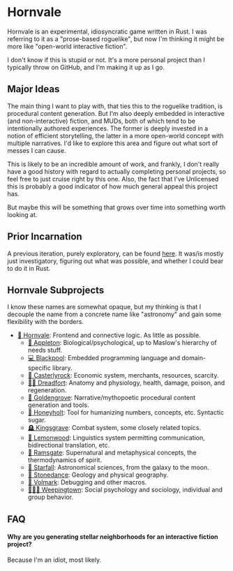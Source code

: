 # Hornvale
Hornvale is an experimental, idiosyncratic game written in Rust.  I was referring to it as a "prose-based roguelike", but now I'm thinking it might be more like "open-world interactive fiction".  

I don't know if this is stupid or not.  It's a more personal project than I typically throw on GitHub, and I'm making it up as I go.

## Major Ideas
The main thing I want to play with, that ties this to the roguelike tradition, is procedural content generation.  But I'm also deeply embedded in interactive (and non-interactive) fiction, and MUDs, both of which tend to be intentionally authored experiences.  The former is deeply invested in a notion of efficient storytelling, the latter in a more open-world concept with multiple narratives.  I'd like to explore this area and figure out what sort of messes I can cause.

This is likely to be an incredible amount of work, and frankly, I don't really have a good history with regard to actually completing personal projects, so feel free to just cruise right by this one.  Also, the fact that I've Unlicensed this is probably a good indicator of how much general appeal this project has.

But maybe this will be something that grows over time into something worth looking at.

## Prior Incarnation
A previous iteration, purely exploratory, can be found [here](https://github.com/ndouglas/hornvale-rust/).  It was/is mostly just investigatory, figuring out what was possible, and whether I could bear to do it in Rust.

## Hornvale Subprojects
I know these names are somewhat opaque, but my thinking is that I decouple the name from a concrete name like "astronomy" and gain some flexibility with the borders.

- [📯 Hornvale](./README.md): Frontend and connective logic.  As little as possible.
  - [🧬 Appleton](./appleton/README.md): Biological/psychological, up to Maslow's hierarchy of needs stuff.
  - [💻 Blackpool](./blackpool/README.md): Embedded programming language and domain-specific library.
  - [🏦 Casterlyrock](./casterlyrock/README.md): Economic system, merchants, resources, scarcity.
  - [🧍‍♂️ Dreadfort](./dreadfort/README.md): Anatomy and physiology, health, damage, poison, and regeneration.
  - [📜 Goldengrove](./goldengrove/README.md): Narrative/mythopoetic procedural content generation and tools.
  - [🍯 Honeyholt](./honeyholt/README.md): Tool for humanizing numbers, concepts, etc.  Syntactic sugar.
  - [🪦 Kingsgrave](./kingsgrave/README.md): Combat system, some closely related topics.
  - [💬 Lemonwood](./lemonwood/README.md): Linguistics system permitting communication, bidirectional translation, etc.
  - [👻 Ramsgate](./ramsgate/README.md): Supernatural and metaphysical concepts, the thermodynamics of spirit.
  - [💫 Starfall](./starfall/README.md): Astronomical sciences, from the galaxy to the moon.
  - [🌋 Stonedance](./stonedance/README.md): Geology and physical geography.
  - [🐛 Volmark](./volmark/README.md): Debugging and other macros.
  - [🧑‍🤝‍🧑 Weepingtown](./weepingtown/README.md): Social psychology and sociology, individual and group behavior.

## FAQ

#### Why are you generating stellar neighborhoods for an interactive fiction project?
Because I'm an idiot, most likely.
